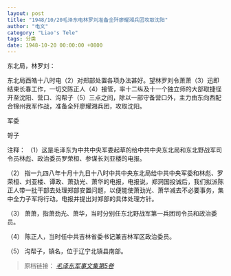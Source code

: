 ```yaml
---
layout: post
title: "1948/10/20毛泽东电林罗刘准备全歼廖耀湘兵团攻取沈阳"
author: "电文"
category: "Liao's Tele"
tags: 分类
date: 1948-10-20 00:00:00 +0800
---
```

东北局，林罗刘：

东北局酉皓十八时电（2）对郑部处置各项办法甚好。望林罗刘令萧萧（3）迅即结束长春工作，一切交陈正人（4）接管，率十二纵及十一个独立师的大部取捷径开至沈阳、营口、沟帮子（5）三点之间，除以一部守备营口外，主力由东向西配合锦州我军作战，准备全歼廖耀湘兵团，攻取沈阳。

军委

哿子

注释：
（1）这是毛泽东为中共中央军委起草的给中共中央东北局和东北野战军司
令员林彪、政治委员罗荣桓、参谋长刘亚楼的电报。

（2） 指一九四八年十月十九日十八时中共中央东北局给中共中央军委和林彪、罗荣桓、刘亚楼、谭政、萧劲光、萧华的电报，电报说，郑洞国投诚后，我们拟派陈正人带一批干部去处理郑部安置问题，以便能使萧劲光、萧华减去不必要事务，集中全力子军将行动。电报并提出对郑部的具体处理方针。

（3） 萧萧，指萧劲光、萧华，当时分别任东北野战军第一兵团司令员和政治委员。

（4） 陈正人，当时任中共吉林省委书记兼吉林军区政治委员。

（5） 沟帮子，镇名，位于辽宁北镇县南部。


> 原档链接： [*毛泽东军事文集第5卷*](https://www.modernhistory.org.cn/#/Detailedreading?fileCode=0001_ts_31027578&treeId=188023779&uniqTag&dirCode=e21a6230329943309f9367c8fbeb1ffa&bzId&qkTitle&imageUrl=https%3A%2F%2Fiiif.modernhistory.org.cn%2Fiiif%2F2%2F0001_ts_31027578%252F0001_ts_31027578_00130.jpg&contUrl=https%3A%2F%2Fkrwxk-prod.oss-cn-beijing.aliyuncs.com%2F0001_ts_31027578%2F0001_ts_31027578.json)

